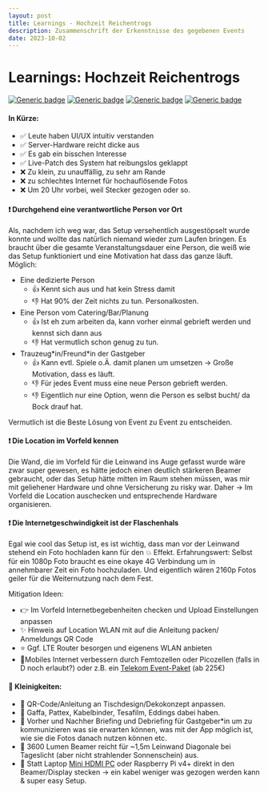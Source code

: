 ```yaml
---
layout: post
title: Learnings - Hochzeit Reichentrogs
description: Zusammenschrift der Erkenntnisse des gegebenen Events
date: 2023-10-02
---
```

# Learnings: Hochzeit Reichentrogs
 [![Generic badge](https://img.shields.io/badge/Event-Hochzeit-purple.svg)](https:/the-event.gallery/) [![Generic badge](https://img.shields.io/badge/Date-29.09.2023-white.svg)](https:/the-event.gallery/) [![Generic badge](https://img.shields.io/badge/Version-v0.2.4-blue.svg)](https:/the-event.gallery/) [![Generic badge](https://img.shields.io/badge/Domain-reichentrog.de-<COLOR>.svg)](https://reichentrog.de/)

#### In Kürze:
- :white_check_mark: Leute haben UI/UX intuitiv verstanden
- :white_check_mark: Server-Hardware reicht dicke aus
- :white_check_mark: Es gab ein bisschen Interesse
- :white_check_mark: Live-Patch des System hat reibungslos geklappt
- :x: Zu klein, zu unauffällig, zu sehr am Rande
- :x: zu schlechtes Internet für hochauflösende Fotos
- :x: Um 20 Uhr vorbei, weil Stecker gezogen oder so.


#### :heavy_exclamation_mark: Durchgehend eine verantwortliche Person vor Ort
Als, nachdem ich weg war, das Setup versehentlich ausgestöpselt wurde konnte und wollte das natürlich niemand wieder zum Laufen bringen. Es braucht über die gesamte Veranstaltungsdauer eine Person, die weiß wie das Setup funktioniert und eine Motivation hat dass das ganze läuft. Möglich:


- Eine dedizierte Person
    - :+1: Kennt sich aus und hat kein Stress damit
    - :-1: Hat 90% der Zeit nichts zu tun. Personalkosten. 
- Eine Person vom Catering/Bar/Planung 
    - :+1: Ist eh zum arbeiten da, kann vorher einmal gebrieft werden und kennst sich dann aus
    - :-1: Hat vermutlich schon genug zu tun. 
- Trauzeug\*in/Freund\*in der Gastgeber
    - :+1: Kann evtl. Spiele o.Ä. damit planen um umsetzen -> Große Motivation, dass es läuft.
    - :-1: Für jedes Event muss eine neue Person gebrieft werden.
    - :-1: Eigentlich nur eine Option, wenn die Person es selbst bucht/ da Bock drauf hat.      

Vermutlich ist die Beste Lösung von Event zu Event zu entscheiden.

#### :heavy_exclamation_mark: Die Location im Vorfeld kennen
Die Wand, die im Vorfeld für die Leinwand ins Auge gefasst wurde wäre zwar super gewesen, es hätte jedoch einen deutlich stärkeren Beamer gebraucht, oder das Setup hätte mitten im Raum stehen müssen, was mir mit geliehener Hardware und ohne Versicherung zu risky war. Daher -> Im Vorfeld die Location auschecken und entsprechende Hardware organisieren.

#### :heavy_exclamation_mark: Die Internetgeschwindigkeit ist der Flaschenhals
Egal wie cool das Setup ist, es ist wichtig, dass man vor der Leinwand stehend ein Foto hochladen kann für den :boom: Effekt. Erfahrungswert: Selbst für ein 1080p Foto braucht es eine okaye 4G Verbindung um in annehmbarer Zeit ein Foto hochzuladen. Und eigentlich wären 2160p Fotos geiler für die Weiternutzung nach dem Fest. 

Mitigation Ideen:
-   :point_right: Im Vorfeld Internetbegebenheiten checken und Upload Einstellungen anpassen
- :sparkles: Hinweis auf Location WLAN mit auf die Anleitung packen/ Anmeldungs QR Code
- :star: Ggf. LTE Router besorgen und eigenens WLAN anbieten
- :star2:Mobiles Internet verbessern durch Femtozellen oder Picozellen (falls in D noch erlaubt?) oder z.B. ein [Telekom Event-Paket](https://geschaeftskunden.telekom.de/internet-dsl/tarife/internet-dsl-tarife/event-anschluss-standard) (ab 225€)


#### :bug: Kleinigkeiten:
- :wrench: QR-Code/Anleitung an Tischdesign/Dekokonzept anpassen.
- :wrench: Gaffa, Pattex, Kabelbinder, Tesafilm, Eddings dabei haben.
- :wrench: Vorher und Nachher Briefing und Debriefing für Gastgeber*in um zu kommunizieren was sie erwarten können, was mit der App möglich ist, wie sie die Fotos danach nutzen können etc.
- :muscle: 3600 Lumen Beamer reicht für ~1,5m Leinwand Diagonale bei Tageslicht (aber nicht strahlender Sonnenschein) aus.
- :wrench: Statt Laptop [Mini HDMI PC](https://www.amazon.de/Mele-L%C3%BCfterlos-Computer-Entertainment-Werbebanner/dp/B08T5ZWYKS/ref=asc_df_B08T5ZWYKS/?tag=googshopde-21&linkCode=df0&hvadid=501137055995&hvpos=&hvnetw=g&hvrand=6918102124120738910&hvpone=&hvptwo=&hvqmt=&hvdev=c&hvdvcmdl=&hvlocint=&hvlocphy=9068400&hvtargid=pla-1187579766648&psc=1&th=1&psc=1) oder Raspberry Pi v4+ direkt in den Beamer/Display stecken -> ein kabel weniger was gezogen werden kann & super easy Setup.

